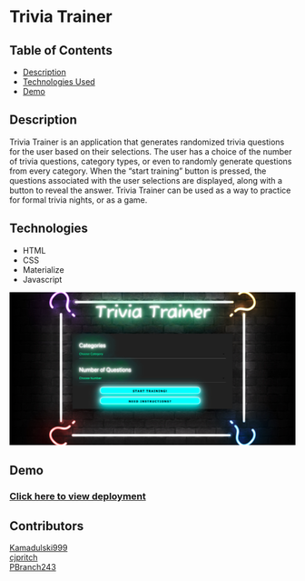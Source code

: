 # Trivia Trainer

## Table of Contents 

- [Description](#description)
- [Technologies Used](#technologies)
- [Demo](#demo)

## Description
Trivia Trainer is an application that generates randomized trivia questions for the user based on their selections. The user has a choice of the number of trivia questions, category types, or even to randomly generate questions from every category. When the “start training” button is pressed, the questions associated with the user selections are displayed, along with a button to reveal the answer. Trivia Trainer can be used as a way to practice for formal trivia nights, or as a game. 

## Technologies
- HTML
- CSS
- Materialize
- Javascript


![image](./assets/images/screencapture-file-Users-carlypritchard-Documents-trivia-trainer-index-html-2022-06-22-16_30_45.png)
</br>

## Demo
### [Click here to view deployment](https://cjpritch.github.io/trivia-trainer/)


## Contributors 
[Kamadulski999](https://github.com/Kamadulski999)
</br>
[cjpritch](https://github.com/cjpritch?tab=repositories)
</br>
[PBranch243](https://github.com/PBranch243)
